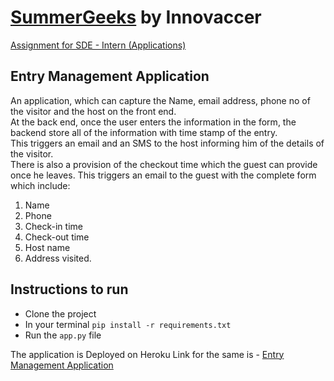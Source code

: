 # [SummerGeeks](https://summergeeks.in/) by Innovaccer
[Assignment for SDE - Intern (Applications)](https://summergeeks.in/static/assignments/summergeeks%202020%20-%20SDE%20Assignment.pdf) 

## Entry Management Application  
  
An application, which can capture the Name, email address, phone no of the visitor and the host on the front end.  
At the back end, once the user enters the information in the form, the backend store all of the information with time stamp of the entry.  
This triggers an email and an SMS to the host informing him of the details of the visitor.     
There is also a provision of the checkout time which the guest can provide once he leaves. This triggers an email to the guest with the complete form which include:
1. Name
2. Phone
3. Check-in time
4. Check-out time
5. Host name 
6. Address visited.

## Instructions to run

* Clone the project
* In your terminal ```pip install -r requirements.txt```
* Run the ```app.py``` file


The application is Deployed on Heroku Link for the same is - [Entry Management Application](https://stormy-badlands-64543.herokuapp.com/)